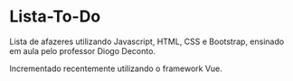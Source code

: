 # Lista-To-Do
Lista de afazeres utilizando Javascript, HTML, CSS e Bootstrap, ensinado em aula pelo professor Diogo Deconto. 

Incrementado recentemente utilizando o framework Vue.
